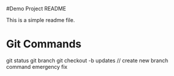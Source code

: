 #Demo Project README

This is a simple readme file.

# Git Commands
git status
git branch
git checkout -b updates // create new branch command
emergency fix